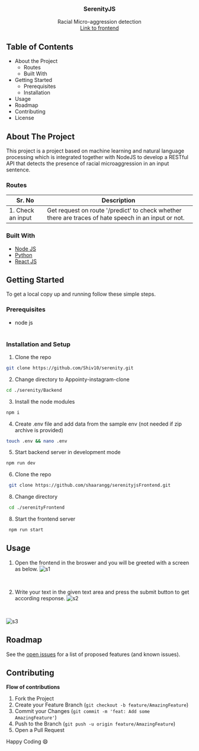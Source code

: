 <p align="center">

  <h3 align="center">SerenityJS</h3>

  <p align="center">
    Racial Micro-aggression detection
    <br/>
    <a href="https://github.com/shaarangg/serenityjsFrontend">Link to frontend</a>
    <br />
  </p>
</p>




## Table of Contents

* About the Project
  * Routes
  * Built With
* Getting Started
  * Prerequisites
  * Installation
* Usage
* Roadmap
* Contributing
* License



<!-- ABOUT THE PROJECT -->
## About The Project

This project is a project based on machine learning and natural language processing which is integrated together with NodeJS to develop a RESTful API that detects the presence of racial microaggression in an input sentence.

### Routes
|Sr. No                     |  Description
|---------------------------|--------------------------------------------------------------------------------------------------------------|
|1. Check an input           |Get request on route '/predict' to check whether there are traces of hate speech in an input or not.                                                |

### Built With

* [Node JS](https://nodejs.org/en/)
* [Python](https://www.python.org/)
* [React JS](https://reactjs.org/)



## Getting Started

To get a local copy up and running follow these simple steps.

### Prerequisites

* node js
<br/><br/>

### Installation and Setup
 
1. Clone the repo
```sh
git clone https://github.com/Shiv10/serenity.git
```
2. Change directory to Appointy-instagram-clone
```sh
cd ./serenity/Backend
```
3. Install the node modules 
```sh
npm i
```
4. Create .env file and add data from the sample env (not needed if zip archive is provided)
```sh
touch .env && nano .env
```
5. Start backend server in development mode
```sh
npm run dev
```
6. Clone the repo
```sh
 git clone https://github.com/shaarangg/serenityjsFrontend.git
```
8. Change directory
```sh
 cd ./serenityFrontend
```
8. Start the frontend server
```sh
 npm run start
```

## Usage

1. Open the frontend in the broswer and you will be greeted with a screen as below.
![s1](https://user-images.githubusercontent.com/62327490/151834364-9e793b29-b921-4371-988f-3fbe893f6cad.png)
<br/>

2. Write your text in the given text area and press the submit button to get according response.
![s2](https://user-images.githubusercontent.com/17690376/151835324-27342665-b768-46bc-90e7-da8d63909eb6.png)

<br/>

![s3](https://user-images.githubusercontent.com/62327490/151834780-ea6e2e4f-a49c-4028-ad35-dea8094459ce.png)



## Roadmap

See the [open issues](https://github.com/Shiv10/serenity/issues) for a list of proposed features (and known issues).


## Contributing

**Flow of contributions**

1. Fork the Project
2. Create your Feature Branch (`git checkout -b feature/AmazingFeature`)
3. Commit your Changes (`git commit -m 'feat: Add some AmazingFeature'`)
4. Push to the Branch (`git push -u origin feature/AmazingFeature`)
5. Open a Pull Request

Happy Coding :smile:


